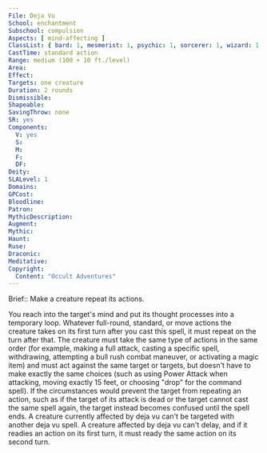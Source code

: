 ```yaml
---
File: Deja Vu
School: enchantment
Subschool: compulsion
Aspects: [ mind-affecting ]
ClassList: { bard: 1, mesmerist: 1, psychic: 1, sorcerer: 1, wizard: 1 }
CastTime: standard action
Range: medium (100 + 10 ft./level)
Area: 
Effect: 
Targets: one creature
Duration: 2 rounds
Dismissible: 
Shapeable: 
SavingThrow: none
SR: yes
Components:
  V: yes
  S: 
  M: 
  F: 
  DF: 
Deity: 
SLALevel: 1
Domains: 
GPCost: 
Bloodline: 
Patron: 
MythicDescription: 
Augment: 
Mythic: 
Haunt: 
Ruse: 
Draconic: 
Meditative: 
Copyright:
  Content: "Occult Adventures"
---
```

Brief:: Make a creature repeat its actions.

You reach into the target's mind and put its thought processes into a temporary loop. Whatever full-round, standard, or move actions the creature takes on its first turn after you cast this spell, it must repeat on the turn after that. The creature must take the same type of actions in the same order (for example, making a full attack, casting a specific spell, withdrawing, attempting a bull rush combat maneuver, or activating a magic item) and must act against the same target or targets, but doesn't have to make exactly the same choices (such as using Power Attack when attacking, moving exactly 15 feet, or choosing "drop" for the command spell). If the circumstances would prevent the target from repeating an action, such as if the target of its attack is dead or the target cannot cast the same spell again, the target instead becomes confused until the spell ends. A creature currently affected by deja vu can't be targeted with another deja vu spell. A creature affected by deja vu can't delay, and if it readies an action on its first turn, it must ready the same action on its second turn.
